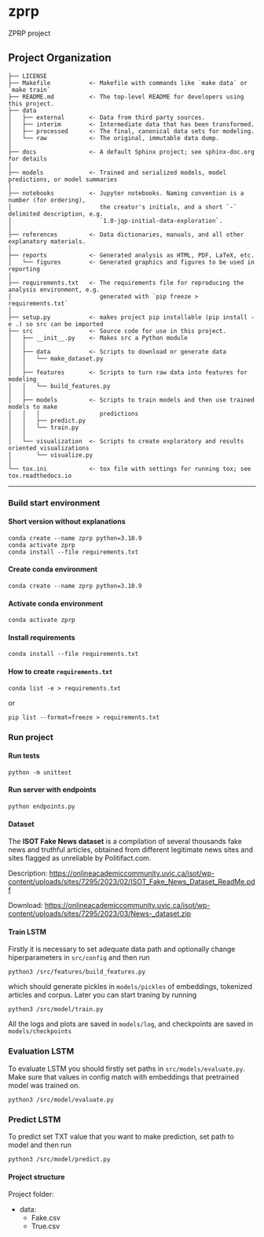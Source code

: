 zprp
==============================

ZPRP project

Project Organization
------------

    ├── LICENSE
    ├── Makefile           <- Makefile with commands like `make data` or `make train`
    ├── README.md          <- The top-level README for developers using this project.
    ├── data
    │   ├── external       <- Data from third party sources.
    │   ├── interim        <- Intermediate data that has been transformed.
    │   ├── processed      <- The final, canonical data sets for modeling.
    │   └── raw            <- The original, immutable data dump.
    │
    ├── docs               <- A default Sphinx project; see sphinx-doc.org for details
    │
    ├── models             <- Trained and serialized models, model predictions, or model summaries
    │
    ├── notebooks          <- Jupyter notebooks. Naming convention is a number (for ordering),
    │                         the creator's initials, and a short `-` delimited description, e.g.
    │                         `1.0-jqp-initial-data-exploration`.
    │
    ├── references         <- Data dictionaries, manuals, and all other explanatory materials.
    │
    ├── reports            <- Generated analysis as HTML, PDF, LaTeX, etc.
    │   └── figures        <- Generated graphics and figures to be used in reporting
    │
    ├── requirements.txt   <- The requirements file for reproducing the analysis environment, e.g.
    │                         generated with `pip freeze > requirements.txt`
    │
    ├── setup.py           <- makes project pip installable (pip install -e .) so src can be imported
    ├── src                <- Source code for use in this project.
    │   ├── __init__.py    <- Makes src a Python module
    │   │
    │   ├── data           <- Scripts to download or generate data
    │   │   └── make_dataset.py
    │   │
    │   ├── features       <- Scripts to turn raw data into features for modeling
    │   │   └── build_features.py
    │   │
    │   ├── models         <- Scripts to train models and then use trained models to make
    │   │   │                 predictions
    │   │   ├── predict.py
    │   │   └── train.py
    │   │
    │   └── visualization  <- Scripts to create exploratory and results oriented visualizations
    │       └── visualize.py
    │
    └── tox.ini            <- tox file with settings for running tox; see tox.readthedocs.io


--------

### Build start environment
#### Short version without explanations
```shell
conda create --name zprp python=3.10.9
conda activate zprp
conda install --file requirements.txt
```

#### Create conda environment
```shell
conda create --name zprp python=3.10.9
```

#### Activate conda environment
```shell
conda activate zprp
```

#### Install requirements
```shell
conda install --file requirements.txt
```

#### How to create `requirements.txt`
```shell
conda list -e > requirements.txt
```
or
```shell
pip list --format=freeze > requirements.txt
```


### Run project
#### Run tests
```shell
python -m unittest
```

#### Run server with endpoints
```shell
python endpoints.py
```


#### Dataset
The **ISOT Fake News dataset** is a compilation of several thousands fake news and truthful articles, obtained from different legitimate news sites and sites flagged as unreliable by Politifact.com.

Description:
https://onlineacademiccommunity.uvic.ca/isot/wp-content/uploads/sites/7295/2023/02/ISOT_Fake_News_Dataset_ReadMe.pdf

Download:
https://onlineacademiccommunity.uvic.ca/isot/wp-content/uploads/sites/7295/2023/03/News-_dataset.zip

#### Train LSTM
Firstly it is necessary to set adequate data path and optionally change hiperparameters in ```src/config``` and then run 
```shell
python3 /src/features/build_features.py
```
which should generate pickles in ```models/pickles``` of embeddings, tokenized articles and corpus. Later you can start traning 
by running
```shell
python3 /src/model/train.py
```

All the logs and plots are saved in ```models/log```, and checkpoints are saved in ```models/checkpoints```

### Evaluation LSTM
To evaluate LSTM you should firstly set paths in ```src/models/evaluate.py```. Make sure that values in config match with embeddings
that pretrained model was trained on.
```shell
python3 /src/model/evaluate.py
```

### Predict LSTM
To predict set TXT value that you want to make prediction, set path to model and then run
```shell
python3 /src/model/predict.py
```

#### Project structure
Project folder:
* data:
    * Fake.csv
    * True.csv
